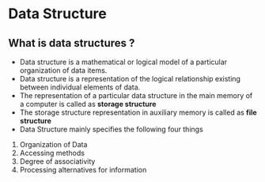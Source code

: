 # Data Structure

## What is data structures ?
+ Data structure is a mathematical or logical model of a particular organization of data items. 
+ Data structure is a representation of the logical relationship existing between individual elements of data.
+ The representation of a particular data structure in the main memory of a computer is called as **storage structure**
+ The storage structure representation in auxiliary memory is called as **file structure**
+ Data Structure mainly specifies the following four things

1. Organization of Data
2. Accessing methods
3. Degree of associativity 
4. Processing alternatives for information 

